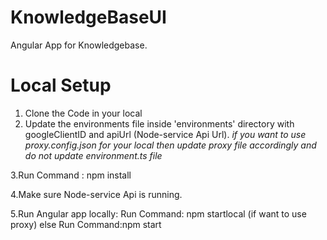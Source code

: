 # KnowledgeBaseUI
Angular App for Knowledgebase.

# Local Setup

  1. Clone the Code in your local
  2. Update the environments file inside 'environments' directory with googleClientID and apiUrl (Node-service Api Url).
     *if you want to use proxy.config.json for your local then update proxy file accordingly and do not update environment.ts file*
     
  3.Run Command : npm install

  4.Make sure Node-service Api is running.
  
  5.Run Angular app locally:
    Run Command: npm startlocal (if want to use proxy)
    else
    Run Command:npm start
